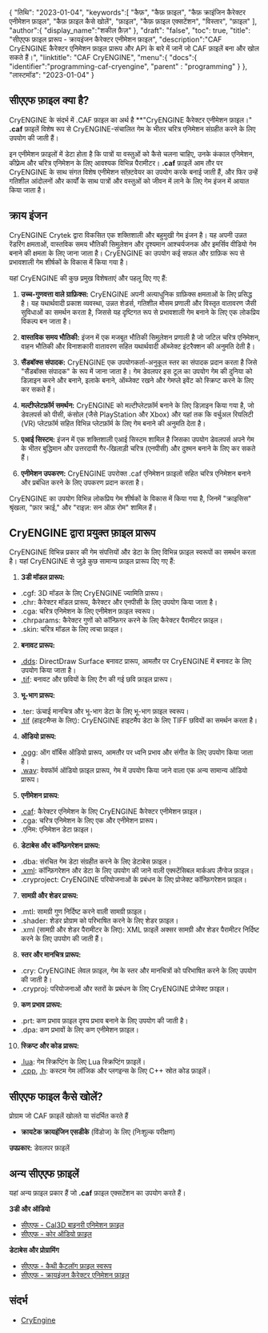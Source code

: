 {
"तिथि": "2023-01-04",
   "keywords":[
"कैफ़",
"कैफ़ फ़ाइल",
"कैफ़ क्राइंजिन कैरेक्टर एनीमेशन फ़ाइल",
"कैफ़ फ़ाइल कैसे खोलें",
"फ़ाइल",
"कैफ़ फ़ाइल एक्सटेंशन",
"विस्तार",
"फ़ाइल"
],
   "author":{
"display_name":"शकील फ़ैज़"
},
"draft": "false",
"toc": true,
"title": "सीएएफ फ़ाइल प्रारूप - क्रायइंजन कैरेक्टर एनीमेशन फ़ाइल",
   "description":"CAF CryENGINE कैरेक्टर एनिमेशन फ़ाइल प्रारूप और API के बारे में जानें जो CAF फ़ाइलें बना और खोल सकते हैं।",
"linktitle": "CAF CryENGINE",
   "menu":{
      "docs":{
         "identifier":"programming-caf-cryengine",
"parent" : "programming"
}
},
"लास्टमॉड": "2023-01-04"
}

## सीएएफ फ़ाइल क्या है?

CryENGINE के संदर्भ में .CAF फ़ाइल का अर्थ है **"CryENGINE कैरेक्टर एनीमेशन फ़ाइल।" **.caf** फ़ाइलें विशेष रूप से CryENGINE-संचालित गेम के भीतर चरित्र एनिमेशन संग्रहीत करने के लिए उपयोग की जाती हैं।

इन एनीमेशन फ़ाइलों में डेटा होता है कि पात्रों या वस्तुओं को कैसे चलना चाहिए, उनके कंकाल एनिमेशन, कीफ़्रेम और चरित्र एनिमेशन के लिए आवश्यक विभिन्न पैरामीटर। **.caf** फ़ाइलें आम तौर पर CryENGINE के साथ संगत विशेष एनीमेशन सॉफ़्टवेयर का उपयोग करके बनाई जाती हैं, और फिर उन्हें गतिशील आंदोलनों और कार्यों के साथ पात्रों और वस्तुओं को जीवन में लाने के लिए गेम इंजन में आयात किया जाता है।

## क्राय इंजन

CryENGINE Crytek द्वारा विकसित एक शक्तिशाली और बहुमुखी गेम इंजन है। यह अपनी उन्नत रेंडरिंग क्षमताओं, वास्तविक समय भौतिकी सिमुलेशन और दृश्यमान आश्चर्यजनक और इमर्सिव वीडियो गेम बनाने की क्षमता के लिए जाना जाता है। CryENGINE का उपयोग कई सफल और ग्राफ़िक रूप से प्रभावशाली गेम शीर्षकों के विकास में किया गया है।

यहां CryENGINE की कुछ प्रमुख विशेषताएं और पहलू दिए गए हैं:

1. **उच्च-गुणवत्ता वाले ग्राफ़िक्स:** CryENGINE अपनी अत्याधुनिक ग्राफ़िक्स क्षमताओं के लिए प्रसिद्ध है। यह यथार्थवादी प्रकाश व्यवस्था, उन्नत शेडर्स, गतिशील मौसम प्रणाली और विस्तृत वातावरण जैसी सुविधाओं का समर्थन करता है, जिससे यह दृष्टिगत रूप से प्रभावशाली गेम बनाने के लिए एक लोकप्रिय विकल्प बन जाता है।
    
















2. **वास्तविक समय भौतिकी:** इंजन में एक मजबूत भौतिकी सिमुलेशन प्रणाली है जो जटिल चरित्र एनिमेशन, वाहन भौतिकी और विनाशकारी वातावरण सहित यथार्थवादी ऑब्जेक्ट इंटरैक्शन की अनुमति देती है।
    
















3. **सैंडबॉक्स संपादक:** CryENGINE एक उपयोगकर्ता-अनुकूल स्तर का संपादक प्रदान करता है जिसे "सैंडबॉक्स संपादक" के रूप में जाना जाता है। गेम डेवलपर इस टूल का उपयोग गेम की दुनिया को डिज़ाइन करने और बनाने, इलाके बनाने, ऑब्जेक्ट रखने और गेमप्ले इवेंट को स्क्रिप्ट करने के लिए कर सकते हैं।
    
















4. **मल्टीप्लेटफ़ॉर्म समर्थन:** CryENGINE को मल्टीप्लेटफ़ॉर्म बनाने के लिए डिज़ाइन किया गया है, जो डेवलपर्स को पीसी, कंसोल (जैसे PlayStation और Xbox) और यहां तक कि वर्चुअल रियलिटी (VR) प्लेटफ़ॉर्म सहित विभिन्न प्लेटफ़ॉर्म के लिए गेम बनाने की अनुमति देता है।
    
















5. **एआई सिस्टम:** इंजन में एक शक्तिशाली एआई सिस्टम शामिल है जिसका उपयोग डेवलपर्स अपने गेम के भीतर बुद्धिमान और उत्तरदायी गैर-खिलाड़ी चरित्र (एनपीसी) और दुश्मन बनाने के लिए कर सकते हैं।
    
















6. **एनीमेशन उपकरण:** CryENGINE उपरोक्त .caf एनिमेशन फ़ाइलों सहित चरित्र एनिमेशन बनाने और प्रबंधित करने के लिए उपकरण प्रदान करता है।
    
















CryENGINE का उपयोग विभिन्न लोकप्रिय गेम शीर्षकों के विकास में किया गया है, जिनमें "क्राइसिस" श्रृंखला, "फ़ार क्राई," और "राइज़: सन ऑफ़ रोम" शामिल हैं।

## CryENGINE द्वारा प्रयुक्त फ़ाइल प्रारूप

CryENGINE विभिन्न प्रकार की गेम संपत्तियों और डेटा के लिए विभिन्न फ़ाइल स्वरूपों का समर्थन करता है। यहां CryENGINE से जुड़े कुछ सामान्य फ़ाइल प्रारूप दिए गए हैं:

1. **3डी मॉडल प्रारूप:**
    
















- .cgf: 3D मॉडल के लिए CryENGINE ज्यामिति प्रारूप।
- .chr: कैरेक्टर मॉडल प्रारूप, कैरेक्टर और एनपीसी के लिए उपयोग किया जाता है।
- .cga: चरित्र एनिमेशन के लिए एनीमेशन फ़ाइल स्वरूप।
- .chrparams: कैरेक्टर गुणों को कॉन्फ़िगर करने के लिए कैरेक्टर पैरामीटर फ़ाइल।
- .skin: चरित्र मॉडल के लिए त्वचा फ़ाइल।
2. **बनावट प्रारूप:**
    
















- [.dds](/hi/image/dds/): DirectDraw Surface बनावट प्रारूप, आमतौर पर CryENGINE में बनावट के लिए उपयोग किया जाता है।
- [.tif](/hi/image/tiff/): बनावट और छवियों के लिए टैग की गई छवि फ़ाइल प्रारूप।
3. **भू-भाग प्रारूप:**
    
















- .ter: ऊंचाई मानचित्र और भू-भाग डेटा के लिए भू-भाग फ़ाइल स्वरूप।
- [.tif](/hi/image/tiff/) (हाइटमैप्स के लिए): CryENGINE हाइटमैप डेटा के लिए TIFF छवियों का समर्थन करता है।
4. **ऑडियो प्रारूप:**
    
















- [.ogg](/hi/audio/ogg/): ऑग वॉर्बिस ऑडियो प्रारूप, आमतौर पर ध्वनि प्रभाव और संगीत के लिए उपयोग किया जाता है।
- [.wav](/hi/audio/wav/): वेवफॉर्म ऑडियो फ़ाइल प्रारूप, गेम में उपयोग किया जाने वाला एक अन्य सामान्य ऑडियो प्रारूप।
5. **एनीमेशन प्रारूप:**
    
















- [.caf](/hi/डेटाबेस/caf/): कैरेक्टर एनिमेशन के लिए CryENGINE कैरेक्टर एनीमेशन फ़ाइल।
- .cga: चरित्र एनिमेशन के लिए एक और एनीमेशन प्रारूप।
- .एनिम: एनिमेशन डेटा फ़ाइल।
6. **डेटाबेस और कॉन्फ़िगरेशन प्रारूप:**
    
















- .dba: संरचित गेम डेटा संग्रहीत करने के लिए डेटाबेस फ़ाइल।
- [.xml](/hi/web/xml/): कॉन्फ़िगरेशन और डेटा के लिए उपयोग की जाने वाली एक्स्टेंसिबल मार्कअप लैंग्वेज फ़ाइल।
- .cryproject: CryENGINE परियोजनाओं के प्रबंधन के लिए प्रोजेक्ट कॉन्फ़िगरेशन फ़ाइल।
7. **सामग्री और शेडर प्रारूप:**
    
















- .mtl: सामग्री गुण निर्दिष्ट करने वाली सामग्री फ़ाइल।
- .shader: शेडर प्रोग्राम को परिभाषित करने के लिए शेडर फ़ाइल।
- .xml (सामग्री और शेडर पैरामीटर के लिए): XML फ़ाइलें अक्सर सामग्री और शेडर पैरामीटर निर्दिष्ट करने के लिए उपयोग की जाती हैं।
8. **स्तर और मानचित्र प्रारूप:**
    
















- .cry: CryENGINE लेवल फ़ाइल, गेम के स्तर और मानचित्रों को परिभाषित करने के लिए उपयोग की जाती है।
- .cryproj: परियोजनाओं और स्तरों के प्रबंधन के लिए CryENGINE प्रोजेक्ट फ़ाइल।
9. **कण प्रभाव प्रारूप:**
    
















- .prt: कण प्रभाव फ़ाइल दृश्य प्रभाव बनाने के लिए उपयोग की जाती है।
- .dpa: कण प्रभावों के लिए कण एनीमेशन फ़ाइल।
10. **स्क्रिप्ट और कोड प्रारूप:**
    
















- [.lua](/hi/programming/lua/): गेम स्क्रिप्टिंग के लिए Lua स्क्रिप्टिंग फ़ाइलें।
- [.cpp](/hi/programming/cpp/), [.h](/hi/programming/h/): कस्टम गेम लॉजिक और प्लगइन्स के लिए C++ स्रोत कोड फ़ाइलें।

## सीएएफ फाइल कैसे खोलें?

प्रोग्राम जो CAF फ़ाइलें खोलते या संदर्भित करते हैं

- **क्रायटेक क्रायइंजिन एसडीके** (विंडोज) के लिए (निःशुल्क परीक्षण)

**उपप्रकार:** डेवलपर फ़ाइलें

## अन्य सीएएफ फ़ाइलें

यहां अन्य फ़ाइल प्रकार हैं जो **.caf** फ़ाइल एक्सटेंशन का उपयोग करते हैं।

**3डी और ऑडियो**
- [सीएएफ - Cal3D बाइनरी एनिमेशन फ़ाइल](/hi/3d/caf-cal3d/)
- [सीएएफ - कोर ऑडियो फ़ाइल](/hi/ऑडियो/सीएएफ/)

**डेटाबेस और प्रोग्रामिंग**
- [सीएएफ - कैथी कैटलॉग फ़ाइल स्वरूप](/hi/डेटाबेस/सीएएफ/)
- [सीएएफ - क्रायइंजन कैरेक्टर एनिमेशन फ़ाइल](/hi/प्रोग्रामिंग/कैफ-क्राइंजिन/)

## संदर्भ
* [CryEngine](https://en.wikipedia.org/wiki/CryEngine)
